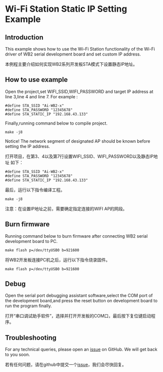 # Wi-Fi Station Static IP Setting Example

## Introduction

This example shows how to use the Wi-Fi Station functionality of the Wi-Fi driver of WB2 serial development board and set custom IP address.


本例程主要介绍如何实现WB2系列开发板STA模式下设置静态IP地址。


## How to use example

Open the project,set WIFI_SSID,WIFI_PASSWORD and target IP address at line 3,line 4 and line 7.
For example : 
```
#define STA_SSID "Ai-WB2-x"
#define STA_PASSWORD "12345678"
#define STA_STATIC_IP "192.168.43.133"
```

Finally,running command below to compile project.
```
make -j8
```

Notice! The network segment of designated AP should be known before setting the IP address.



打开项目，在第3、4以及第7行设置WIFI_SSID、WIFI_PASSWORD以及静态IP地址
如下：
```
#define STA_SSID "Ai-WB2-x"
#define STA_PASSWORD "12345678"
#define STA_STATIC_IP "192.168.43.133"
```
最后，运行以下指令编译工程。
```
make -j8
```

注意：在设置IP地址之前，需要确定指定连接的WIFI AP的网段。


## Burn firmware

Running command below to burn firmware after connecting WB2 serial development board to PC.
```
make flash p=/dev/ttyUSB0 b=921600
```

将WB2开发板连接PC机之后，运行以下指令烧录固件。
```
make flash p=/dev/ttyUSB0 b=921600
```



## Debug

Open the serial port debugging assistant software,select the COM port of the development board,and press the reset button on development board to run the program finally.

打开“串口调试助手软件”，选择并打开开发板的COM口，最后按下复位键启动程序。


## Troubleshooting

For any technical queries, please open an [issue](https://github.com/Ai-Thinker-Open/Ai-Thinker-WB2/issues) on GitHub. We will get back to you soon.

若有任何问题，请在github中提交一个[issue](https://github.com/Ai-Thinker-Open/Ai-Thinker-WB2/issues)，我们会尽快回复。
